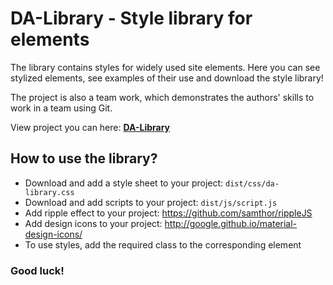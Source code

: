 # DA-Library - Style library for elements
The library contains styles for widely used site elements.
Here you can see stylized elements, see examples of their use and download the style library!

The project is also a team work, which demonstrates the authors' skills to work in a team using Git.

View project you can here: [**DA-Library**](https://dimatarhan.github.io/da-library/dist/index.html)

## How to use the library?
* Download and add a style sheet to your project: ```dist/css/da-library.css```
* Download and add scripts to your project: ```dist/js/script.js```
* Add ripple effect to your project: https://github.com/samthor/rippleJS
* Add design icons to your project: http://google.github.io/material-design-icons/
* To use styles, add the required class to the corresponding element
### Good luck!
